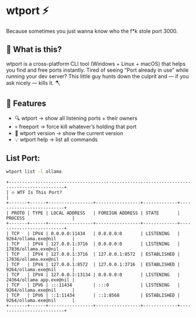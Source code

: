 # wtport ⚡
Because sometimes you just wanna know who the f*k stole port 3000.

## 🚀 What is this?
wtport is a cross-platform CLI tool (Windows + Linux + macOS) that helps you find and free ports instantly.
Tired of seeing “Port already in use” while running your dev server?
This little guy hunts down the culprit and — if you ask nicely — kills it. 🪓

## 🧠 Features
- 🔍 wtport → show all listening ports + their owners
- 💀 freeport <PORT> → force kill whatever’s holding that port
- 🧾 wtport version → show the current version
- 💡 wtport help → list all commands

## List Port:
```bash
wtport list -l ollama
```
```
+-------------------------------------------------------------------------------------------+
| 🔥 WTF Is This Port?                                                                      |
+-------+------+-----------------+-----------------+-------------+--------------------------+
| PROTO | TYPE | LOCAL ADDRESS   | FOREIGN ADDRESS | STATE       | PROCESS                  |
+-------+------+-----------------+-----------------+-------------+--------------------------+
| TCP   | IPV4 | 0.0.0.0:11434   | 0.0.0.0:0       | LISTENING   | 9264/ollama.exe@nil      |
| TCP   | IPV4 | 127.0.0.1:3716  | 0.0.0.0:0       | LISTENING   | 17836/ollama.exe@nil     |
| TCP   | IPV4 | 127.0.0.1:3716  | 127.0.0.1:8572  | ESTABLISHED | 17836/ollama.exe@nil     |
| TCP   | IPV4 | 127.0.0.1:8572  | 127.0.0.1:3716  | ESTABLISHED | 9264/ollama.exe@nil      |
| TCP   | IPV4 | 127.0.0.1:13134 | 0.0.0.0:0       | LISTENING   | 24364/ollama app.exe@nil |
| TCP   | IPV6 | :::11434        | :::0            | LISTENING   | 9264/ollama.exe@nil      |
| TCP   | IPV6 | ::1:11434       | ::1:8568        | ESTABLISHED | 9264/ollama.exe@nil      |
+-------+------+-----------------+-----------------+-------------+--------------------------+
```

